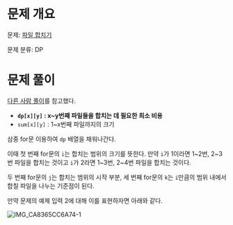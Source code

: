 # 문제 개요

문제: [파일 합치기](https://www.acmicpc.net/problem/11066)

문제 분류: DP

# 문제 풀이

[다른 사람 풀이](https://cocoon1787.tistory.com/317)를 참고했다.

- **`dp[x][y]` : x~y번째 파일들을 합치는 데 필요한 최소 비용**
- `sum[x][y]` : 1~x번째 파일까지의 크기

삼중 for문 이용하여 `dp` 배열을 채워나간다.

이때 첫 번째 for문의 `i`는 합치는 범위의 크기를 뜻한다. 만약 `i`가 1이라면 1~2번, 2~3번 파일을 합치는 것이고 `i`가 2라면 1~3번, 2~4번 파일을 합치는 것이다.

두 번째 for문의 `j`는 합치는 범위의 시작 부분, 세 번째 for문의 `k`는 `i`만큼의 범위 내에서 합칠 파일을 나누는 기준점이 된다.

만약 문제의 예제 입력 2에 대해 이를 표현하자면 아래와 같다.

![IMG_CA8365CC6A74-1](https://github.com/nullyng/AlgorithmStudy/assets/57346428/a6e6b7d8-dc8a-4e1f-8a3a-c10f5b8b75f6)
